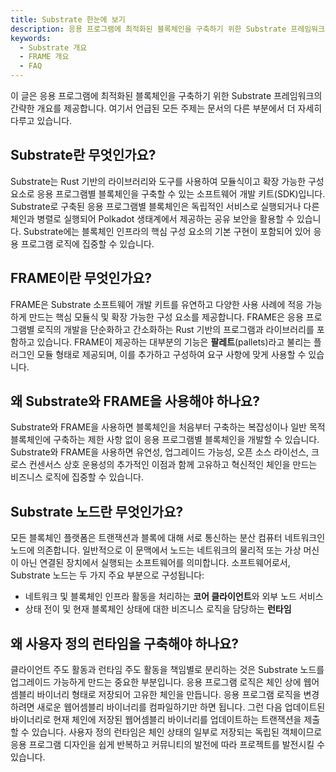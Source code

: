 ```yaml
---
title: Substrate 한눈에 보기
description: 응용 프로그램에 최적화된 블록체인을 구축하기 위한 Substrate 프레임워크의 간략한 개요를 제공합니다.
keywords:
  - Substrate 개요
  - FRAME 개요
  - FAQ
---
```


이 글은 응용 프로그램에 최적화된 블록체인을 구축하기 위한 Substrate 프레임워크의 간략한 개요를 제공합니다.
여기서 언급된 모든 주제는 문서의 다른 부분에서 더 자세히 다루고 있습니다.

## Substrate란 무엇인가요?

Substrate는 Rust 기반의 라이브러리와 도구를 사용하여 모듈식이고 확장 가능한 구성 요소로 응용 프로그램별 블록체인을 구축할 수 있는 소프트웨어 개발 키트(SDK)입니다.
Substrate로 구축된 응용 프로그램별 블록체인은 독립적인 서비스로 실행되거나 다른 체인과 병렬로 실행되어 Polkadot 생태계에서 제공하는 공유 보안을 활용할 수 있습니다.
Substrate에는 블록체인 인프라의 핵심 구성 요소의 기본 구현이 포함되어 있어 응용 프로그램 로직에 집중할 수 있습니다.

## FRAME이란 무엇인가요?

FRAME은 Substrate 소프트웨어 개발 키트를 유연하고 다양한 사용 사례에 적응 가능하게 만드는 핵심 모듈식 및 확장 가능한 구성 요소를 제공합니다.
FRAME은 응용 프로그램별 로직의 개발을 단순화하고 간소화하는 Rust 기반의 프로그램과 라이브러리를 포함하고 있습니다.
FRAME이 제공하는 대부분의 기능은 **팔레트**(pallets)라고 불리는 플러그인 모듈 형태로 제공되며, 이를 추가하고 구성하여 요구 사항에 맞게 사용할 수 있습니다.

## 왜 Substrate와 FRAME을 사용해야 하나요?

Substrate와 FRAME을 사용하면 블록체인을 처음부터 구축하는 복잡성이나 일반 목적 블록체인에 구축하는 제한 사항 없이 응용 프로그램별 블록체인을 개발할 수 있습니다.
Substrate와 FRAME을 사용하면 유연성, 업그레이드 가능성, 오픈 소스 라이선스, 크로스 컨센서스 상호 운용성의 추가적인 이점과 함께 고유하고 혁신적인 체인을 만드는 비즈니스 로직에 집중할 수 있습니다.

## Substrate 노드란 무엇인가요?

모든 블록체인 플랫폼은 트랜잭션과 블록에 대해 서로 통신하는 분산 컴퓨터 네트워크인 노드에 의존합니다.
일반적으로 이 문맥에서 노드는 네트워크의 물리적 또는 가상 머신이 아닌 연결된 장치에서 실행되는 소프트웨어를 의미합니다.
소프트웨어로서, Substrate 노드는 두 가지 주요 부분으로 구성됩니다:

- 네트워크 및 블록체인 인프라 활동을 처리하는 **코어 클라이언트**와 외부 노드 서비스
- 상태 전이 및 현재 블록체인 상태에 대한 비즈니스 로직을 담당하는 **런타임**

## 왜 사용자 정의 런타임을 구축해야 하나요?

클라이언트 주도 활동과 런타임 주도 활동을 책임별로 분리하는 것은 Substrate 노드를 업그레이드 가능하게 만드는 중요한 부분입니다.
응용 프로그램 로직은 체인 상에 웹어셈블리 바이너리 형태로 저장되어 고유한 체인을 만듭니다.
응용 프로그램 로직을 변경하려면 새로운 웹어셈블리 바이너리를 컴파일하기만 하면 됩니다.
그런 다음 업데이트된 바이너리로 현재 체인에 저장된 웹어셈블리 바이너리를 업데이트하는 트랜잭션을 제출할 수 있습니다.
사용자 정의 런타임은 체인 상태의 일부로 저장되는 독립된 객체이므로 응용 프로그램 디자인을 쉽게 반복하고 커뮤니티의 발전에 따라 프로젝트를 발전시킬 수 있습니다.